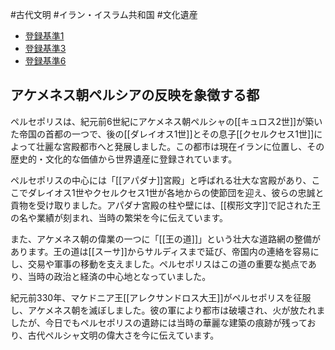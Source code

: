 #古代文明 #イラン・イスラム共和国 #文化遺産
- [登録基準1](登録基準1.md)
- [登録基準3](登録基準3.md)
- [登録基準6](登録基準6.md)
## アケメネス朝ペルシアの反映を象徴する都
ペルセポリスは、紀元前6世紀にアケメネス朝ペルシャの[[キュロス2世]]が築いた帝国の首都の一つで、後の[[ダレイオス1世]]とその息子[[クセルクセス1世]]によって壮麗な宮殿都市へと発展しました。この都市は現在イランに位置し、その歴史的・文化的な価値から世界遺産に登録されています。

ペルセポリスの中心には「[[アパダナ]]宮殿」と呼ばれる壮大な宮殿があり、ここでダレイオス1世やクセルクセス1世が各地からの使節団を迎え、彼らの忠誠と貢物を受け取りました。アパダナ宮殿の柱や壁には、[[楔形文字]]で記された王の名や業績が刻まれ、当時の繁栄を今に伝えています。

また、アケメネス朝の偉業の一つに「[[王の道]]」という壮大な道路網の整備があります。王の道は[[スーサ]]からサルディスまで延び、帝国内の連絡を容易にし、交易や軍事の移動を支えました。ペルセポリスはこの道の重要な拠点であり、当時の政治と経済の中心地となっていました。

紀元前330年、マケドニア王[[アレクサンドロス大王]]がペルセポリスを征服し、アケメネス朝を滅ぼしました。彼の軍により都市は破壊され、火が放たれましたが、今日でもペルセポリスの遺跡には当時の華麗な建築の痕跡が残っており、古代ペルシャ文明の偉大さを今に伝えています。